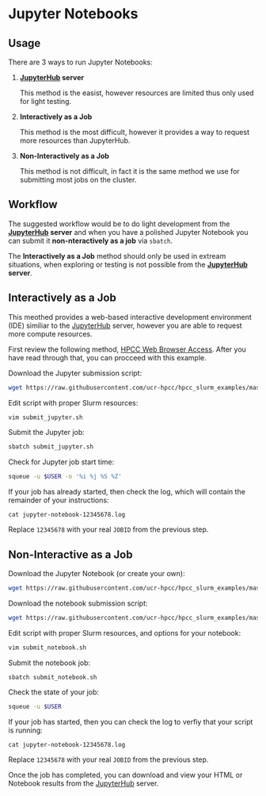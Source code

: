 # Jupyter Notebooks

## Usage

There are 3 ways to run Jupyter Notebooks:
  1. __[JupyterHub](https://jupyter.hpcc.ucr.edu) server__

     This method is the easist, however resources are limited thus only used for light testing.

  2. __Interactively as a Job__

     This method is the most difficult, however it provides a way to request more resources than JupyterHub.

  3. __Non-Interactively as a Job__

     This method is not difficult, in fact it is the same method we use for submitting most jobs on the cluster.

## Workflow

The suggested workflow would be to do light development from the __[JupyterHub](https://jupyter.hpcc.ucr.edu) server__ and when you have a polished Jupyter Notebook you can submit it __non-nteractively as a job__ via `sbatch`.

The __Interactively as a Job__ method should only be used in extream situations, when exploring or testing is not possible from the __[JupyterHub](https://jupyter.hpcc.ucr.edu) server__.

## Interactively as a Job

This meothed provides a web-based interactive development environment (IDE) similiar to the [JupyterHub](https://jupyter.hpcc.ucr.edu) server, however you are able to request more compute resources.

First review the following method, [HPCC Web Browser Access](https://hpcc.ucr.edu/manuals_linux-cluster_jobs.html#web-browser-access). After you have read through that, you can procceed with this example.

Download the Jupyter submission script:
```bash
wget https://raw.githubusercontent.com/ucr-hpcc/hpcc_slurm_examples/master/jupyter/submit_jupyter.sh
```

Edit script with proper Slurm resources:
```bash
vim submit_jupyter.sh
``` 

Submit the Jupyter job:
```bash
sbatch submit_jupyter.sh
```

Check for Jupyter job start time:
```bash
squeue -u $USER -o '%i %j %S %Z'
```

If your job has already started, then check the log, which will contain the remainder of your instructions:
```
cat jupyter-notebook-12345678.log
```
Replace `12345678` with your real `JOBID` from the previous step.

## Non-Interactive as a Job

Download the Jupyter Notebook (or create your own):
```bash
wget https://raw.githubusercontent.com/ucr-hpcc/hpcc_slurm_examples/master/jupyter/notebook.ipynb
```

Download the notebook submission script:
```bash
wget https://raw.githubusercontent.com/ucr-hpcc/hpcc_slurm_examples/master/jupyter/submit_notebook.sh
```

Edit script with proper Slurm resources, and options for your notebook:
```bash
vim submit_notebook.sh
```

Submit the notebook job:
```bash
sbatch submit_notebook.sh
```

Check the state of your job:
```bash
squeue -u $USER
```

If your job has started, then you can check the log to verfiy that your script is running:
```
cat jupyter-notebook-12345678.log
```
Replace `12345678` with your real `JOBID` from the previous step.

Once the job has completed, you can download and view your HTML or Notebook results from the [JupyterHub](https://jupyter.hpcc.ucr.edu) server.
